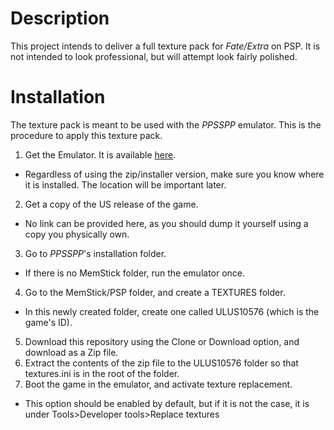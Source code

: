# Description
This project intends to deliver a full texture pack for *Fate/Extra* on PSP. It is not intended to look professional, but will attempt look fairly polished.

# Installation
The texture pack is meant to be used with the *PPSSPP* emulator. This is the procedure to apply this texture pack.
1. Get the Emulator. It is available [here](http://www.ppsspp.org/).
  * Regardless of using the zip/installer version, make sure you know where it is installed. The location will be important later.
2. Get a copy of the US release of the game.
  * No link can be provided here, as you should dump it yourself using a copy you physically own.
3. Go to *PPSSPP*'s installation folder.
  * If there is no MemStick folder, run the emulator once.
4. Go to the MemStick/PSP folder, and create a TEXTURES folder.
  * In this newly created folder, create one called ULUS10576 (which is the game's ID).
5. Download this repository using the Clone or Download option, and download as a Zip file.
6. Extract the contents of the zip file to the ULUS10576 folder so that textures.ini is in the root of the folder.
7. Boot the game in the emulator, and activate texture replacement.
  * This option should be enabled by default, but if it is not the case, it is under Tools>Developer tools>Replace textures

